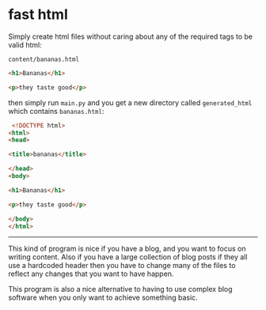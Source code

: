 # fast html

Simply create html files without caring about any of the required tags to be valid html:

`content/bananas.html`
```html
<h1>Bananas</h1>

<p>they taste good</p>
```

then simply run `main.py` and you get a new directory called `generated_html` which contains `bananas.html`: 
```html
 <!DOCTYPE html>
<html>
<head>

<title>bananas</title>

</head>
<body>

<h1>Bananas</h1>

<p>they taste good</p>

</body>
</html> 
 ```

---

This kind of program is nice if you have a blog, and you want to focus on writing content. Also if you have a large collection of blog posts if they all use a hardcoded header then you have to change many of the files to reflect any changes that you want to have happen.

This program is also a nice alternative to having to use complex blog software when you only want to achieve something basic.
